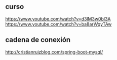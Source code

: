 


## curso
https://www.youtube.com/watch?v=d3lM3w0bl3A
https://www.youtube.com/watch?v=ba8arWqyTAw


## cadena de conexión
http://cristianruizblog.com/spring-boot-mysql/

